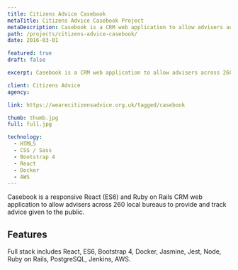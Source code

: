 ```yaml
---
title: Citizens Advice Casebook
metaTitle: Citizens Advice Casebook Project
metaDescription: Casebook is a CRM web application to allow advisers across 260 local offices to provide and track advice given to the public.
path: /projects/citizens-advice-casebook/
date: 2016-03-01

featured: true
draft: false

excerpt: Casebook is a CRM web application to allow advisers across 260 local offices to provide and track advice given to the public.

client: Citizens Advice
agency:

link: https://wearecitizensadvice.org.uk/tagged/casebook

thumb: thumb.jpg
full: full.jpg

technology:
  - HTML5
  - CSS / Sass
  - Bootstrap 4
  - React
  - Docker
  - AWS
---
```


Casebook is a responsive React (ES6) and Ruby on Rails CRM web application to allow advisers across 260 local bureaus to provide and track advice given to the public.

## Features

Full stack includes React, ES6, Bootstrap 4, Docker, Jasmine, Jest, Node, Ruby on Rails, PostgreSQL, Jenkins, AWS.
